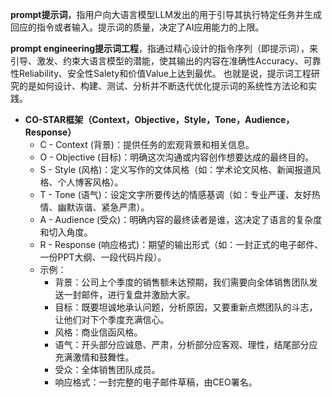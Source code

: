 **prompt提示词**，指用户向大语言模型LLM发出的用于引导其执行特定任务并生成回应的指令或者输入。提示词的质量，决定了AI应用能力的上限。

**prompt engineering提示词工程**，指通过精心设计的指令序列（即提示词），来引导、激发、约束大语言模型的潜能，使其输出的内容在准确性Accuracy、可靠性Reliability、安全性Salety和价值Value上达到最优。
也就是说，提示词工程研究的是如何设计、构建、测试、分析并不断迭代优化提示词的系统性方法论和实践。

* **CO-STAR框架（Context，Objective，Style，Tone，Audience，Response）**
    * C - Context (背景)：提供任务的宏观背景和相关信息。
    * O - Objective (目标)：明确这次沟通或内容创作想要达成的最终目的。
    * S - Style (风格)：定义写作的文体风格（如：学术论文风格、新闻报道风格、个人博客风格）。
    * T - Tone (语气)：设定文字所要传达的情感基调（如：专业严谨、友好热情、幽默诙谐、紧急严肃）。
    * A - Audience (受众)：明确内容的最终读者是谁，这决定了语言的复杂度和切入角度。
    * R - Response (响应格式)：期望的输出形式（如：一封正式的电子邮件、一份PPT大纲、一段代码片段）。 
    * 示例：
        * 背景：公司上个季度的销售额未达预期，我们需要向全体销售团队发送一封邮件，进行复盘并激励大家。
        * 目标：既要坦诚地承认问题，分析原因，又要重新点燃团队的斗志，让他们对下个季度充满信心。
        * 风格：商业信函风格。
        * 语气：开头部分应诚恳、严肃，分析部分应客观、理性，结尾部分应充满激情和鼓舞性。
        * 受众：全体销售团队成员。
        * 响应格式：一封完整的电子邮件草稿，由CEO署名。
